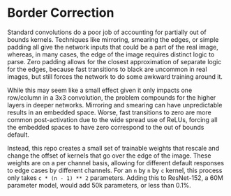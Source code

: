 # Border Correction
Standard convolutions do a poor job of accounting for partially out of bounds kernels. Techniques like mirroring, smearing the edges, or simple padding all give the network inputs that could be a part of the real image, whereas, in many cases, the edge of the image requires distinct logic to parse. Zero padding allows for the closest approximation of separate logic for the edges, because fast transitions to black are uncommon in real images, but still forces the network to do some awkward training around it.

While this may seem like a small effect given it only impacts one row/column in a 3x3 convolution, the problem compounds for the higher layers in deeper networks. Mirroring and smearing can have unpredictable results in an embedded space. Worse, fast transitions to zero are more common post-activation due to the wide spread use of ReLUs, forcing all the embedded spaces to have zero correspond to the out of bounds default.

Instead, this repo creates a small set of trainable weights that rescale and change the offset of kernels that go over the edge of the image. These weights are on a per channel basis, allowing for different default responses to edge cases by different channels. For an `n` by `n` by `c` kernel, this process only takes `c * (n - 1) ** 2` parameters. Adding this to ResNet-152, a 60M parameter model, would add 50k parameters, or less than 0.1%.

